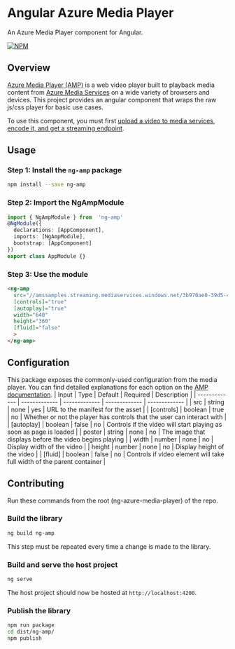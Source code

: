 
# Angular Azure Media Player

An Azure Media Player component for Angular.

[![NPM](https://img.shields.io/npm/v/ng-amp.svg)](https://www.npmjs.com/package/ng-amp)

## Overview

[Azure Media Player (AMP)](http://amp.azure.net/libs/amp/latest/docs/index.html) is a web video player built to playback media content from [Azure Media Services](https:/docs.microsoft.com/en-us/azure/media-services/) on a wide variety of browsers and devices. This project provides an angular component that wraps the raw js/css player for basic use cases.

To use this component, you must first [upload a video to media services, encode it, and get a streaming endpoint](https://docs.microsoft.com/en-us/azure/media-serviceslatest/manage-assets-quickstart).

## Usage

### Step 1: Install the `ng-amp` package

```bash
npm install --save ng-amp
```

### Step 2: Import the NgAmpModule

```ts
import { NgAmpModule } from  'ng-amp'
@NgModule({
  declarations: [AppComponent],
  imports: [NgAmpModule],
  bootstrap: [AppComponent]
})
export class AppModule {}
```

### Step 3: Use the module

```html
<ng-amp
  src="//amssamples.streaming.mediaservices.windows.net/3b970ae0-39d5-44bd-b3a3-3136143d6435/AzureMediaServicesPromo.ism/manifest"
  [controls]="true"
  [autoplay]="true"
  width="640"
  height="360"
  [fluid]="false"
  >
</ng-amp>
```

## Configuration

This package exposes the commonly-used configuration from the media player. You can find detailed explanations for each option on the [AMP documentation](https://ampazure.net/libs/amp/latest/docs/index.html#options).
| Input  | Type | Default | Required | Description |
| ------------- | ------------- | ------------- | ------------- | ------------- |
| src | string  | none | yes | URL to the manifest for the asset |
| [controls] | boolean  | true | no | Whether or not the player has controls that the user can interact with |
| [autoplay] | boolean  | false | no | Controls if the video will start playing as soon as page is loaded |
| poster | string  | none | no | The image that displays before the video begins playing |
| width | number | none | no | Display width of the video |
| height | number | none | no | Display height of the video |
| [fluid] | boolean | false | no | Controls if video element will take full width of the parent container |

## Contributing

Run these commands from the root (ng-azure-media-player) of the repo.

### Build the library

```bash
ng build ng-amp
```
This step must be repeated every time a change is made to the library.

### Build and serve the host project

```bash
ng serve
```
The host project should now be hosted at `http://localhost:4200`.

### Publish the library

```bash
npm run package
cd dist/ng-amp/
npm publish
```
